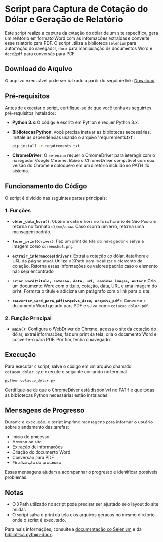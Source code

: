 # Script para Captura de Cotação do Dólar e Geração de Relatório

Este script realiza a captura da cotação do dólar de um site específico, gera um relatório em formato Word com as informações extraídas e converte esse relatório para PDF. O script utiliza a biblioteca `selenium` para automação do navegador, `docx` para manipulação de documentos Word e `docx2pdf` para conversão para PDF.

## Download do Arquivo

O arquivo executável pode ser baixado a partir do seguinte link: [Download](https://drive.google.com/file/d/1FCq95Cj4u9I9FbBfAccA1qG8VM11WkDR/view?usp=sharing)


## Pré-requisitos

Antes de executar o script, certifique-se de que você tenha os seguintes pré-requisitos instalados:

- **Python 3.x**: O código é escrito em Python e requer Python 3.x.
- **Bibliotecas Python**: Você precisa instalar as bibliotecas necessárias. Instale as dependências usando o arquivo 'requirements.txt':

    ```bash
    pip install -r requirements.txt
    ```

- **ChromeDriver**: O `selenium` requer o ChromeDriver para interagir com o navegador Google Chrome. Baixe o ChromeDriver compatível com sua versão do Chrome e coloque-o em um diretório incluído no PATH do sistema.

## Funcionamento do Código

O script é dividido nas seguintes partes principais:

### 1. Funções

- **`obter_data_hora()`**: Obtém a data e hora no fuso horário de São Paulo e retorna no formato `dd/mm/aaaa`. Caso ocorra um erro, retorna uma mensagem padrão.

- **`fazer_print(driver)`**: Faz um print da tela do navegador e salva a imagem como `screenshot.png`.

- **`extrair_informacoes(driver)`**: Extrai a cotação do dólar, data/hora e URL da página atual. Utiliza o XPath para localizar o elemento da cotação. Retorna essas informações ou valores padrão caso o elemento não seja encontrado.

- **`criar_word(titulo, cotacao, data, url, caminho_imagem, autor)`**: Cria um documento Word com o título, cotação, data, URL e uma imagem do print. Formata o título e adiciona um parágrafo com o link para o site.

- **`converter_word_para_pdf(arquivo_docx, arquivo_pdf)`**: Converte o documento Word gerado para PDF e salva como `cotacao_dolar.pdf`.

### 2. Função Principal

- **`main()`**: Configura o WebDriver do Chrome, acessa o site da cotação do dólar, extrai informações, faz um print da tela, cria o documento Word e converte-o para PDF. Por fim, fecha o navegador.

## Execução

Para executar o script, salve o código em um arquivo chamado `cotacao_dolar.py` e execute o seguinte comando no terminal:

```bash
python cotacao_dolar.py
```

Certifique-se de que o ChromeDriver está disponível no PATH e que todas as bibliotecas Python necessárias estão instaladas.

## Mensagens de Progresso

Durante a execução, o script imprime mensagens para informar o usuário sobre o andamento das tarefas:

- Início do processo
- Acesso ao site
- Extração de informações
- Criação do documento Word
- Conversão para PDF
- Finalização do processo

Essas mensagens ajudam a acompanhar o progresso e identificar possíveis problemas.

## Notas

- O XPath utilizado no script pode precisar ser ajustado se o layout do site mudar.
- O script salva o print da tela e os arquivos gerados no mesmo diretório onde o script é executado.

Para mais informações, consulte a [documentação do Selenium](https://www.selenium.dev/pt-br/documentation/) e da [biblioteca python-docx](https://python-docx.readthedocs.io/en/latest/).
